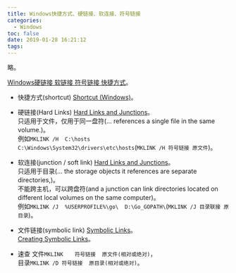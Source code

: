 ```yaml
---
title: Windows快捷方式、硬链接、软连接、符号链接
categories:
  - Windows
toc: false
date: 2019-01-28 16:21:12
tags:
---
```

略。
<!-- more -->

[Windows硬链接 软链接 符号链接 快捷方式](http://blog.nsfocus.net/shortcuthard-linkjunction-pointsymbolic-link/)。  

* 快捷方式(shortcut)
[Shortcut (Windows)](https://msdn.microsoft.com/zh-cn/library/ms644697)。  

* 硬链接(Hard Links)
[Hard Links and Junctions](https://docs.microsoft.com/zh-cn/windows/desktop/FileIO/hard-links-and-junctions)。  
只适用于文件，仅用于同一盘符(... references a single file in the same volume.)。  
例如`MKLINK /H  C:\hosts  C:\Windows\System32\drivers\etc\hosts`(`MKLINK /H 符号链接 原文件`)。  

* 软连接(junction / soft link)
[Hard Links and Junctions](https://docs.microsoft.com/zh-cn/windows/desktop/FileIO/hard-links-and-junctions)。  
只适用于目录(... the storage objects it references are separate directories,)。  
不能跨主机，可以跨盘符(and a junction can link directories located on different local volumes on the same computer)。  
例如`MKLINK /J  %USERPROFILE%\go\  D:\Go_GOPATH\`(`MKLINK /J 目录联接 原目录`)。  

* 文件链接(symbolic link)
[Symbolic Links](https://docs.microsoft.com/zh-cn/windows/desktop/FileIO/symbolic-links)。  
[Creating Symbolic Links](https://docs.microsoft.com/zh-cn/windows/desktop/FileIO/creating-symbolic-links)。  

* 速查
文件`MKLINK 　 符号链接  原文件(相对或绝对)`，  
目录`MKLINK /D 符号链接  原目录(相对或绝对)`。  
